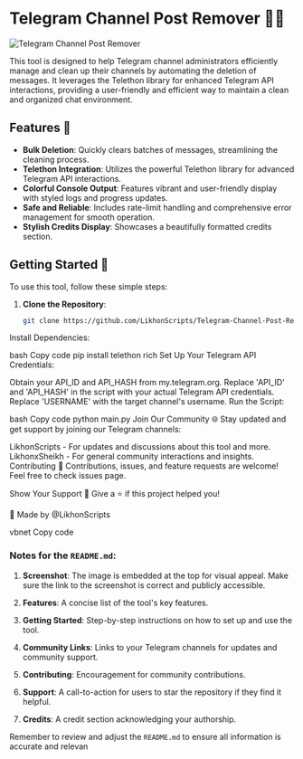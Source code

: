 # Telegram Channel Post Remover 🤖🧹

![Telegram Channel Post Remover](https://github.com/LikhonScripts/Telegram-Channel-Post-Remover/blob/main/Screenshot%20(828).png?raw=true)

This tool is designed to help Telegram channel administrators efficiently manage and clean up their channels by automating the deletion of messages. It leverages the Telethon library for enhanced Telegram API interactions, providing a user-friendly and efficient way to maintain a clean and organized chat environment.

## Features 🌟

- **Bulk Deletion**: Quickly clears batches of messages, streamlining the cleaning process.
- **Telethon Integration**: Utilizes the powerful Telethon library for advanced Telegram API interactions.
- **Colorful Console Output**: Features vibrant and user-friendly display with styled logs and progress updates.
- **Safe and Reliable**: Includes rate-limit handling and comprehensive error management for smooth operation.
- **Stylish Credits Display**: Showcases a beautifully formatted credits section.

## Getting Started 🚀

To use this tool, follow these simple steps:

1. **Clone the Repository**:
   ```bash
   git clone https://github.com/LikhonScripts/Telegram-Channel-Post-Remover.git
Install Dependencies:

bash
Copy code
pip install telethon rich
Set Up Your Telegram API Credentials:

Obtain your API_ID and API_HASH from my.telegram.org.
Replace 'API_ID' and 'API_HASH' in the script with your actual Telegram API credentials.
Replace 'USERNAME' with the target channel's username.
Run the Script:

bash
Copy code
python main.py
Join Our Community 🌐
Stay updated and get support by joining our Telegram channels:

LikhonScripts - For updates and discussions about this tool and more.
LikhonxSheikh - For general community interactions and insights.
Contributing 🤝
Contributions, issues, and feature requests are welcome! Feel free to check issues page.

Show Your Support 💖
Give a ⭐️ if this project helped you!

👤 Made by @LikhonScripts

vbnet
Copy code

### Notes for the `README.md`:

1. **Screenshot**: The image is embedded at the top for visual appeal. Make sure the link to the screenshot is correct and publicly accessible.

2. **Features**: A concise list of the tool's key features.

3. **Getting Started**: Step-by-step instructions on how to set up and use the tool.

4. **Community Links**: Links to your Telegram channels for updates and community support.

5. **Contributing**: Encouragement for community contributions.

6. **Support**: A call-to-action for users to star the repository if they find it helpful.

7. **Credits**: A credit section acknowledging your authorship.

Remember to review and adjust the `README.md` to ensure all information is accurate and relevan
